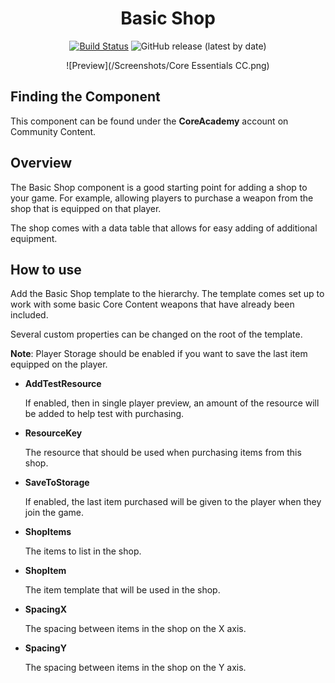 <div align="center">

# Basic Shop

[![Build Status](https://github.com/ManticoreGamesInc/CC-Basic-Shop/workflows/CI/badge.svg)](https://github.com/ManticoreGamesInc/CC-Basic-Shop/actions/workflows/ci.yml?query=workflow%3ACI%29)
![GitHub release (latest by date)](https://img.shields.io/github/v/release/ManticoreGamesInc/CC-Basic-Shop?style=plastic)

![Preview](/Screenshots/Core Essentials CC.png)

</div>

## Finding the Component

This component can be found under the **CoreAcademy** account on Community Content.

## Overview

The Basic Shop component is a good starting point for adding a shop to your game. For example, allowing players to purchase a weapon from the shop that is equipped on that player.

The shop comes with a data table that allows for easy adding of additional equipment.

## How to use

Add the Basic Shop template to the hierarchy. The template comes set up to work with some basic Core Content weapons that have already been included.

Several custom properties can be changed on the root of the template.

**Note**: Player Storage should be enabled if you want to save the last item equipped on the player.

- **AddTestResource**

	If enabled, then in single player preview, an amount of the resource will be added to help test with purchasing.

- **ResourceKey**

	The resource that should be used when purchasing items from this shop.

- **SaveToStorage**

	If enabled, the last item purchased will be given to the player when they join the game.

- **ShopItems**

	The items to list in the shop.

- **ShopItem**

	The item template that will be used in the shop.

- **SpacingX**

	The spacing between items in the shop on the X axis.

- **SpacingY**

	The spacing between items in the shop on the Y axis.
